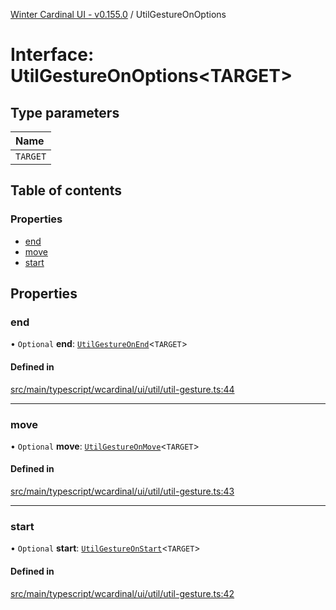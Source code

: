 [Winter Cardinal UI - v0.155.0](../index.md) / UtilGestureOnOptions

# Interface: UtilGestureOnOptions<TARGET\>

## Type parameters

| Name |
| :------ |
| `TARGET` |

## Table of contents

### Properties

- [end](UtilGestureOnOptions.md#end)
- [move](UtilGestureOnOptions.md#move)
- [start](UtilGestureOnOptions.md#start)

## Properties

### end

• `Optional` **end**: [`UtilGestureOnEnd`](../index.md#utilgestureonend)<`TARGET`\>

#### Defined in

[src/main/typescript/wcardinal/ui/util/util-gesture.ts:44](https://github.com/winter-cardinal/winter-cardinal-ui/blob/v0.155.0/src/main/typescript/wcardinal/ui/util/util-gesture.ts#L44)

___

### move

• `Optional` **move**: [`UtilGestureOnMove`](../index.md#utilgestureonmove)<`TARGET`\>

#### Defined in

[src/main/typescript/wcardinal/ui/util/util-gesture.ts:43](https://github.com/winter-cardinal/winter-cardinal-ui/blob/v0.155.0/src/main/typescript/wcardinal/ui/util/util-gesture.ts#L43)

___

### start

• `Optional` **start**: [`UtilGestureOnStart`](../index.md#utilgestureonstart)<`TARGET`\>

#### Defined in

[src/main/typescript/wcardinal/ui/util/util-gesture.ts:42](https://github.com/winter-cardinal/winter-cardinal-ui/blob/v0.155.0/src/main/typescript/wcardinal/ui/util/util-gesture.ts#L42)
